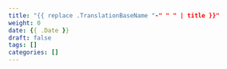 ```yaml
---
title: "{{ replace .TranslationBaseName "-" " " | title }}"
weight: 0
date: {{ .Date }}
draft: false
tags: []
categories: []
---
```


<!--more-->
